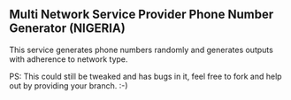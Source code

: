 ## Multi Network Service Provider Phone Number Generator (NIGERIA)

This service generates phone numbers randomly and generates outputs with adherence to network type.

PS: This could still be tweaked and has bugs in it, feel free to fork and help out by providing your branch. :-)

